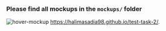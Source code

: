 ### Please find all mockups in the `mockups/` folder
![hover-mockup](https://user-images.githubusercontent.com/10798986/57175407-2d2a2600-6e65-11e9-8245-024b977be440.png)
 https://halimasadia98.github.io/test-task-2/.

